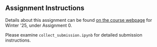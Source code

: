 ## Assignment Instructions
Details about this assignment can be found [on the course webpage](https://courses.cs.washington.edu/courses/cse455/25wi/assignments/) for Winter '25, under Assignment 0.


Please examine `collect_submission.ipynb` for detailed submission instructions.